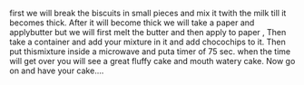 first we will break the biscuits in small pieces and mix it twith the milk till it becomes thick.
After it will become thick we will take a paper and applybutter but we will first melt the butter and then apply to paper ,
Then take a container and add your mixture in it and add chocochips to it.
Then put thismixture inside a microwave and puta timer of 75 sec. when the time will get over you will see a great fluffy cake and mouth watery cake.
Now go on and have your cake....